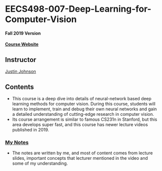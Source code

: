 # EECS498-007-Deep-Learning-for-Computer-Vision

#### Fall 2019 Version

#### [Course Website](https://web.eecs.umich.edu/~justincj/teaching/eecs498/FA2020/)

## Instructor
[Justin Johnson](https://web.eecs.umich.edu/~justincj/)

## Contents
* This course is a deep dive into details of neural-network based deep learning methods for computer vision. During this course, students will learn to implement, train and debug their own neural networks and gain a detailed understanding of cutting-edge research in computer vision.
* Its course arrangement is similar to famous CS231n in Stanford, but this area develops super fast, and this course has newer lecture videos published in 2019.

### [My Notes](https://hackmd.io/uPkncntWREKvijdfrOMqeg)
* The notes are written by me, and most of content comes from lecture slides, important concepts that lecturer mentioned in the video and some of my understanding.